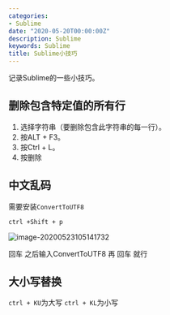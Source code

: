 ```yaml
---
categories:
- Sublime
date: "2020-05-20T00:00:00Z"
description: Sublime
keywords: Sublime
title: Sublime小技巧
---
```


记录Sublime的一些小技巧。

<!--more-->

##   删除包含特定值的所有行

1. 选择字符串（要删除包含此字符串的每一行）。
2. 按ALT + F3。
3. 按Ctrl + L。
4. 按删除

## 中文乱码

需要安装`ConvertToUTF8`

```
ctrl +Shift + p
```

![image-20200523105141732](https://i.inderiva.eu.org/sublime/sublime-install.png)

回车 之后输入ConvertToUTF8 再 回车 就行

## 大小写替换

`ctrl + KU`为大写
`ctrl + KL`为小写

